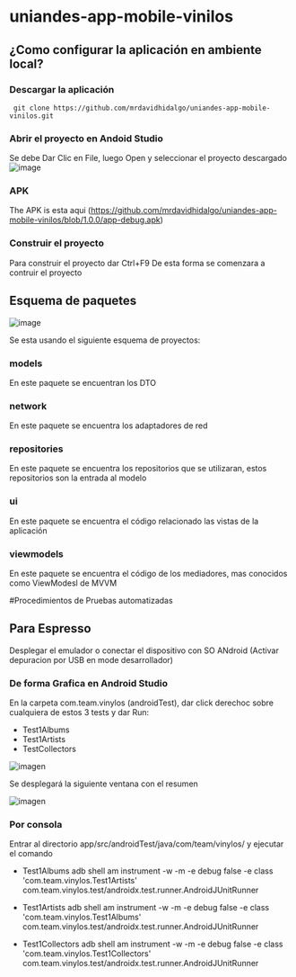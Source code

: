 # uniandes-app-mobile-vinilos

## ¿Como configurar la aplicación en ambiente local?

### Descargar la aplicación
`` 
git clone https://github.com/mrdavidhidalgo/uniandes-app-mobile-vinilos.git
`` 

### Abrir el proyecto en Andoid Studio

Se debe Dar Clic en File, luego Open y seleccionar el proyecto descargado
![image](https://user-images.githubusercontent.com/3289138/200223069-8af42413-96cc-4c44-820a-2eec1f88eedb.png)

### APK
The APK is esta aqui 
(https://github.com/mrdavidhidalgo/uniandes-app-mobile-vinilos/blob/1.0.0/app-debug.apk)

### Construir el proyecto
Para construir el proyecto dar Ctrl+F9
De esta forma se comenzara a contruir el proyecto

## Esquema de paquetes
![image](https://user-images.githubusercontent.com/3289138/200224255-2df61039-20fd-4714-a4ed-1e8adbf7c8d7.png)

Se esta usando el siguiente esquema de proyectos:

### models
  En este paquete se encuentran los DTO
### network
  En este paquete se encuentra los adaptadores de red
### repositories
  En este paquete se encuentra los repositorios que se utilizaran, estos repositorios son la entrada al modelo
### ui
  En este paquete se encuentra el código relacionado las vistas de la aplicación
### viewmodels
  En este paquete se encuentra el código de los mediadores, mas conocidos como ViewModesl de  MVVM


#Procedimientos de Pruebas automatizadas

## Para Espresso 
Desplegar el emulador o conectar el dispositivo con SO ANdroid (Activar depuracion por USB en mode desarrollador)


### De forma Grafica en Android Studio
En la carpeta com.team.vinylos (androidTest), dar click derechoc sobre cualquiera de estos 3 tests y dar Run:

* Test1Albums
* Test1Artists
* TestCollectors

![imagen](https://user-images.githubusercontent.com/98839764/200232283-7ec7b2d1-d8f2-4ab8-996a-1b6bcebe1403.png)

Se desplegará la siguiente ventana con el resumen

![imagen](https://user-images.githubusercontent.com/98839764/200232383-864b3cb1-f329-41c6-bf82-0f7671058d24.png)



### Por consola
Entrar al directorio app/src/androidTest/java/com/team/vinylos/
y ejecutar el comando

* Test1Albums
adb shell am instrument -w -m    -e debug false -e class 'com.team.vinylos.Test1Artists' com.team.vinylos.test/androidx.test.runner.AndroidJUnitRunner

* Test1Artists
adb shell am instrument -w -m    -e debug false -e class 'com.team.vinylos.Test1Albums' com.team.vinylos.test/androidx.test.runner.AndroidJUnitRunner

* Test1Collectors
adb shell am instrument -w -m    -e debug false -e class 'com.team.vinylos.Test1Collectors' com.team.vinylos.test/androidx.test.runner.AndroidJUnitRunner

